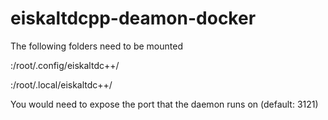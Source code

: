# eiskaltdcpp-deamon-docker

The following folders need to be mounted

<path to your config folder>:/root/.config/eiskaltdc++/

<path to the output folder>:/root/.local/eiskaltdc++/

You would need to expose the port that the daemon runs on (default: 3121)
